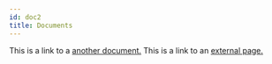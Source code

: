 ```yaml
---
id: doc2
title: Documents
---
```


This is a link to a [another document.](doc3.md) This is a link to an [external page.](http://www.example.com/)
